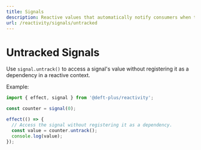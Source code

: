 ```yaml
---
title: Signals
description: Reactive values that automatically notify consumers when their value changes, enabling fine-grained reactivity and lazy evaluation.
url: /reactivity/signals/untracked
---
```


# Untracked Signals

Use `signal.untrack()` to access a signal's value without registering it as a dependency in a reactive context.

Example:

```typescript
import { effect, signal } from '@deft-plus/reactivity';

const counter = signal(0);

effect(() => {
  // Access the signal without registering it as a dependency.
  const value = counter.untrack();
  console.log(value);
});
```
